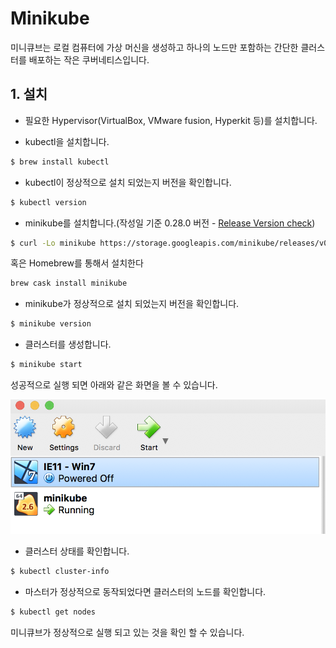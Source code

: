 # Minikube
미니큐브는 로컬 컴퓨터에 가상 머신을 생성하고 하나의 노드만 포함하는 간단한 클러스터를 배포하는 작은 쿠버네티스입니다.

## 1. 설치
  * 필요한 Hypervisor(VirtualBox, VMware fusion, Hyperkit 등)를 설치합니다.

  * kubectl을 설치합니다.
  ~~~bash
  $ brew install kubectl
  ~~~


  * kubectl이 정상적으로 설치 되었는지 버전을 확인합니다.
  ~~~bash
  $ kubectl version
  ~~~


  * minikube를 설치합니다.(작성일 기준 0.28.0 버전 - [Release Version check](https://github.com/kubernetes/minikube/releases))
  ~~~bash
  $ curl -Lo minikube https://storage.googleapis.com/minikube/releases/v0.28.0/minikube-darwin-amd64 && chmod +x minikube && sudo mv minikube /usr/local/bin/
  ~~~
  혹은 Homebrew를 통해서 설치한다 
  ~~~bash
  brew cask install minikube
  ~~~


  * minikube가 정상적으로 설치 되었는지 버전을 확인합니다.
  ~~~bash
  $ minikube version
  ~~~


  * 클러스터를 생성합니다.
  ~~~bash
  $ minikube start
  ~~~

  성공적으로 실행 되면 아래와 같은 화면을 볼 수 있습니다.

  ![VirtualBox에 minikube가 올라간 모습](./image/virtualbox.png)


  * 클러스터 상태를 확인합니다.
  ~~~bash
  $ kubectl cluster-info
  ~~~


  * 마스터가 정상적으로 동작되었다면 클러스터의 노드를 확인합니다.
  ~~~bash
  $ kubectl get nodes
  ~~~

  미니큐브가 정상적으로 실행 되고 있는 것을 확인 할 수 있습니다.
